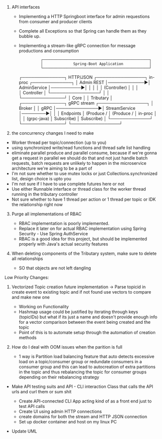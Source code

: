 
1. API interfaces
    - Implementing a HTTP Springboot interface for admin requestions from consumer and producer clients
    - Complete all Exceptions so that Spring can handle them as they bubble up.

    - Implementing a stream-like gRPC connection for message productions and consumption

                    ┌─────────────────────────────────────────────────┐
                    │              Spring-Boot Application            │
                    └─────────────────────────────────────────────────┘
        ┌──────────────┐  HTTP/JSON  ┌────────────────┐  in-proc  ┌─────────────┐
        │ Admin REST   │────────────▶│  AdminService  │──────────▶│             │
        │              │             │  (Controller)  │           │             │   
        │ Controller   │             └────────────────┘           │             │
        └──────────────┘                                          │   Core      │
                                                                  │ Tributary   │
        ┌──────────────┐  gRPC stream  ┌────────────────┐         │   Broker    │
        │  gRPC        │──────────────▶│ StreamService  │────────▶│             │
        │ Endpoints    │  (Produce /   │ (Produce /     │ in-proc │             │
        │ (grpc-java)  │   Subscribe)  │  Subscribe)    │         └─────────────┘
        └──────────────┘               └────────────────┘


2. the concurrency changes I need to make
  - Worker thread per topic/connection (up to you)
  - using synchronized write/read functions and thread safe list handling
  - eliminate parallel produce and parallel consume, because if we're gonna get a request in parallel we should do that and not just handle batch requests, batch requests are unlikely to happen in the microservice architecture we're aiming to be a part of
  - I'm not sure whether to use mutex locks or just Collections.synchronized list, design choice is upto you
  - I'm not sure if I have to use complete futures here or not
  - Use either Runnable interface or thread class for the worker thread running in the tributary controller
  - Not sure whether to have 1 thread per action or 1 thread per topic or IDK the relationship right now

3. Purge all implementations of RBAC
    - RBAC implementation is poorly implemented.
    - Replace it later on for actual RBAC implementation using Spring Security - Use Spring AuthService
    - RBAC is a good idea for this project, but should be implemented properly with Java's actual security features

4. When deleting components of the Tributary system, make sure to delete all relationships
    - SO that objects are not left dangling
    


Low Priority Changes:
1. Vectorized Topic creation future implementation -> Parse topicid in create event to existing topic and if not found use vectors to compare and make new one
    - Working on Functionality
    - Hashmap usage could be justified by iterating through keys (topicIDs) but what if its just a name and doesn't provide enough info for a vector comparison between the event being created and the topic
    - Point of this is to automate setup through the automation of creation methods

2. How do I deal with OOM issues when the parition is full
    - 1 way is Partition load balancing feature that auto detects excessive load on a topic/consumer group or redundate consumers in a consumer group and this can lead to autocreation of extra partitions in the topic and thus rebalancing the topic for consumer groups depending on their rebalancing strategy
    

- Make API testing suits and API - CLI interaction Class that calls the API urls and curl them or sum shit
    - Create API-connected CLI App acting kind of as a front end just to test API calls
    - Create UI using admin HTTP connections
    - create domains for both the stream and HTTP JSON connection
    - Set up docker container and host on my linux PC

- Update UML

